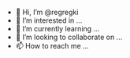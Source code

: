 - 👋 Hi, I’m @regregki
- 👀 I’m interested in ...
- 🌱 I’m currently learning ...
- 💞️ I’m looking to collaborate on ...
- 📫 How to reach me ...

<!---
regregki/regregki is a ✨ special ✨ repository because its `README.md` (this file) appears on your GitHub profile.
You can click the Preview link to take a look at your changes.
--->
